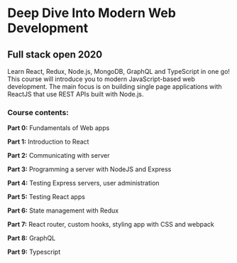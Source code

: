# Deep Dive Into Modern Web Development

## Full stack open 2020

Learn React, Redux, Node.js, MongoDB, GraphQL and TypeScript in one go! This course will introduce you to modern JavaScript-based web development. The main focus is on building single page applications with ReactJS that use REST APIs built with Node.js.

### Course contents:

**Part 0:** Fundamentals of Web apps

**Part 1:** Introduction to React

**Part 2:** Communicating with server

**Part 3:** Programming a server with NodeJS and Express

**Part 4:** Testing Express servers, user administration

**Part 5:** Testing React apps

**Part 6:** State management with Redux

**Part 7:** React router, custom hooks, styling app with CSS and webpack

**Part 8:** GraphQL

**Part 9:** Typescript
